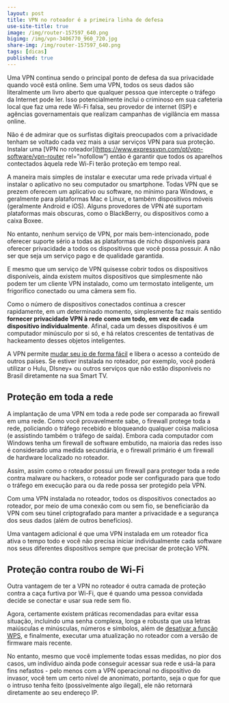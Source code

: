 ```yaml
---
layout: post
title: VPN no roteador é a primeira linha de defesa
use-site-title: true
image: /img/router-157597_640.png
bigimg: /img/vpn-3406770_960_720.jpg
share-img: /img/router-157597_640.png
tags: [dicas]
published: true
---
```


Uma VPN continua sendo o principal ponto de defesa da sua privacidade quando você está
online. Sem uma VPN, todos os seus dados são literalmente um livro aberto que qualquer
pessoa que intercepte o tráfego da Internet pode ler. Isso potencialmente inclui o criminoso em
sua cafeteria local que faz uma rede Wi-Fi falsa, seu provedor de internet (ISP) e agências
governamentais que realizam campanhas de vigilância em massa online.

Não é de admirar que os surfistas digitais preocupados com a privacidade tenham se voltado
cada vez mais a usar serviços VPN para sua proteção. Instalar uma [VPN no roteador](https://www.expressvpn.com/pt/vpn-software/vpn-router rel=”nofollow”) então é
garantir que todos os aparelhos contectados àquela rede Wi-Fi terão proteção em tempo real.

A maneira mais simples de instalar e executar uma rede privada virtual é instalar o aplicativo no
seu computador ou smartphone. Todas VPN que se prezem oferecem um aplicativo ou
software, no mínimo para Windows, e geralmente para plataformas Mac e Linux, e também
dispositivos móveis (geralmente Android e iOS). Alguns provedores de VPN até suportam
plataformas mais obscuras, como o BlackBerry, ou dispositivos como a caixa Boxee.

No entanto, nenhum serviço de VPN, por mais bem-intencionado, pode oferecer suporte sério a
todas as plataformas de nicho disponíveis para oferecer privacidade a todos os dispositivos que
você possa possuir. A não ser que seja um serviço pago e de qualidade garantida.

E mesmo que um serviço de VPN quisesse cobrir todos os dispositivos disponíveis, ainda
existem muitos dispositivos que simplesmente não podem ter um cliente VPN instalado, como
um termostato inteligente, um frigorífico conectado ou uma câmera sem fio.

Como o número de dispositivos conectados continua a crescer rapidamente, em um
determinado momento, simplesmente faz mais sentido **fornecer privacidade VPN à rede**
**como um todo, em vez de cada dispositivo individualmente**. Afinal, cada um desses
dispositivos é um computador minúsculo por si só, e há relatos crescentes de tentativas de
hackeamento desses objetos inteligentes.

A VPN permite [mudar seu ip de forma fácil](https://boainformacao.com.br/2020/03/como-mudar-meu-ip-de-forma-facil/) e libera o acesso a conteúdo de outros países. Se
estiver instalada no roteador, por exemplo, você poderá utilizar o Hulu, DIsney+ ou outros
serviços que não estão disponíveis no Brasil diretamente na sua Smart TV.

## Proteção em toda a rede

A implantação de uma VPN em toda a rede pode ser comparada ao firewall em uma rede.
Como você provavelmente sabe, o firewall protege toda a rede, policiando o tráfego recebido e
bloqueando qualquer coisa maliciosa (e assistindo também o tráfego de saída). Embora cada
computador com Windows tenha um firewall de software embutido, na maioria das redes isso é
considerado uma medida secundária, e o firewall primário é um firewall de hardware localizado
no roteador.

Assim, assim como o roteador possui um firewall para proteger toda a rede contra malware ou
hackers, o roteador pode ser configurado para que todo o tráfego em execução para ou da rede
possa ser protegido pela VPN.

Com uma VPN instalada no roteador, todos os dispositivos conectados ao roteador, por meio
de uma conexão com ou sem fio, se beneficiarão da VPN com seu túnel criptografado para
manter a privacidade e a segurança dos seus dados (além de outros benefícios).

Uma vantagem adicional é que uma VPN instalada em um roteador fica ativa o tempo todo e
você não precisa iniciar individualmente cada software nos seus diferentes dispositivos sempre
que precisar de proteção VPN.

## Proteção contra roubo de Wi-Fi

Outra vantagem de ter a VPN no roteador é outra camada de proteção contra a caça furtiva por
Wi-Fi, que é quando uma pessoa convidada decide se conectar e usar sua rede sem fio.

Agora, certamente existem práticas recomendadas para evitar essa situação, incluindo uma
senha complexa, longa e robusta que usa letras maiúsculas e minúsculas, números e símbolos,
além de [desativar a função WPS](https://www.clubedohardware.com.br/forums/topic/1062445-seu-roteador-tem-a-fun%C3%A7%C3%A3o-wps-se-sim-mantenha-a-desativada-vulnerabilidade-em-roteadores-que-tem-wps/), e finalmente, executar uma atualização no roteador com a
versão de firmware mais recente.

No entanto, mesmo que você implemente todas essas medidas, no pior dos casos, um
indivíduo ainda pode conseguir acessar sua rede e usá-la para fins nefastos - pelo menos com
a VPN operacional no dispositivo do invasor, você tem um certo nível de anonimato, portanto,
seja o que for que o intruso tenha feito (possivelmente algo ilegal), ele não retornará
diretamente ao seu endereço IP.
